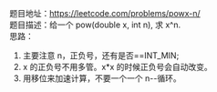题目地址：https://leetcode.com/problems/powx-n/  
题目描述：给一个 pow(double x, int n), 求 x^n.  
思路：  
1. 主要注意 n，正负号，还有是否==INT_MIN;  
2. x 的正负号不用多管。x*x 的时候正负号会自动改变。  
3. 用移位来加速计算，不要一个一个 n--循环。  
